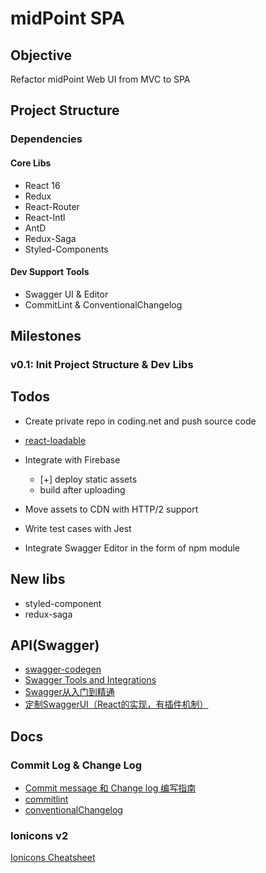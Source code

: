# midPoint SPA

## Objective
Refactor midPoint Web UI from MVC to SPA

## Project Structure
### Dependencies
#### Core Libs
- React 16
- Redux
- React-Router
- React-Intl
- AntD
- Redux-Saga
- Styled-Components

#### Dev Support Tools
- Swagger UI & Editor
- CommitLint & ConventionalChangelog

## Milestones
### v0.1: Init Project Structure & Dev Libs



## Todos

- Create private repo in coding.net and push source code
- [react-loadable](https://serverless-stack.com/chapters/code-splitting-in-create-react-app.html)

- Integrate with Firebase
    - [+] deploy static assets
    - build after uploading

- Move assets to CDN with HTTP/2 support

- Write test cases with Jest
- Integrate Swagger Editor in the form of npm module 



## New libs

- styled-component
- redux-saga

## API(Swagger)

- [swagger-codegen](https://github.com/swagger-api/swagger-codegen)
- [Swagger Tools and Integrations](https://swagger.io/tools/open-source/open-source-integrations/)
- [Swagger从入门到精通](https://huangwenchao.gitbooks.io/swagger/content/)
- [定制SwaggerUI（React的实现，有插件机制）](https://github.com/swagger-api/swagger-ui/tree/c9e8a67579abcf2b87224b0f058c02fa63561fba/docs/customization)

## Docs

### Commit Log & Change Log
- [Commit message 和 Change log 编写指南](http://www.ruanyifeng.com/blog/2016/01/commit_message_change_log.html)
- [commitlint](http://marionebl.github.io/commitlint/#/./guides-local-setup?id=guides-local-setup)
- [conventionalChangelog](https://github.com/conventional-changelog/conventional-changelog/tree/master/packages/conventional-changelog-cli)

### Ionicons v2
[Ionicons Cheatsheet](https://ionicons.com/v2/cheatsheet.html)